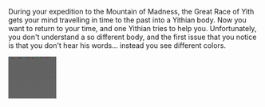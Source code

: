 During your expedition to the Mountain of Madness, the Great Race of Yith gets your mind travelling in time to the past into a Yithian body.
Now you want to return to your time, and one Yithian tries to help you. Unfortunately, you don't understand a so different body, and the first issue that you notice is that you don't hear his words... instead you see different colors. 


![Yith message](https://raw.githubusercontent.com/jesus-seijas-sp/challenge2019/master/descarga.png)
